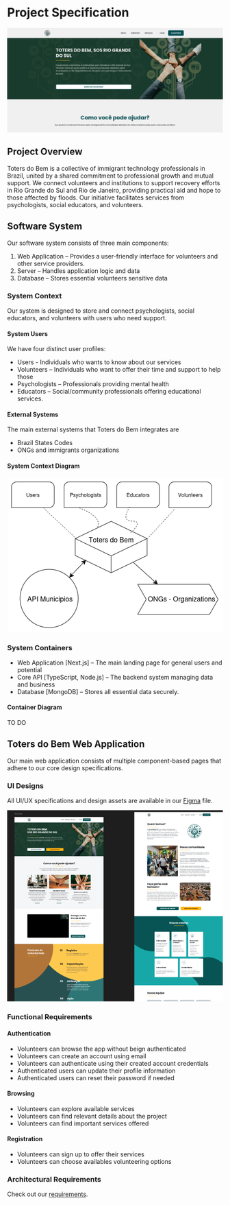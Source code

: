 # Project Specification

![Toters do Bem Web application cover](../assets/images/cover_toters_do_bem.png)

## Project Overview

Toters do Bem is a collective of immigrant technology professionals in Brazil, united by a shared commitment to professional growth and mutual support. We connect volunteers and institutions to support recovery efforts in Rio Grande do Sul and Rio de Janeiro, providing practical aid and hope to those affected by floods. Our initiative facilitates services from psychologists, social educators, and volunteers.


## Software System

Our software system consists of three main components:

1. Web Application – Provides a user-friendly interface for volunteers and other service providers.
2. Server – Handles application logic and data
3. Database – Stores essential volunteers sensitive data

### System Context

Our system is designed to store and connect psychologists, social educators, and volunteers with users who need support.

#### System Users

We have four distinct user profiles:

* Users - Individuals who wants to know about our services
* Volunteers – Individuals who want to offer their time and support to help those
* Psychologists – Professionals providing mental health
* Educators – Social/community professionals offering educational services.

#### External Systems

The main external systems that Toters do Bem integrates are

* Brazil States Codes 
* ONGs and immigrants organizations

#### System Context Diagram

![Toters do Bem system context](../assets/images/toters_do_bem_system_context.png)


### System Containers

* Web Application [Next.js] – The main landing page for general users and potential 
* Core API [TypeScript, Node.js] – The backend system managing data and business 
* Database [MongoDB] – Stores all essential data securely.

#### Container Diagram

TO DO


## Toters do Bem Web Application

Our main web application consists of multiple component-based pages that adhere to our core design specifications.

### UI Designs

All UI/UX specifications and design assets are available in our [Figma](https://www.figma.com/design/pJuqzQQmzssQB14akNntsV/TOTERS) file.

![Awesome UI from our Figma](../assets/images/figma_screenshot.png)

### Functional Requirements

#### Authentication

* Volunteers can browse the app without beign authenticated
* Volunteers can create an account using email
* Volunteers can authenticate using their created account credentials
* Authenticated users can update their profile information
* Authenticated users can reset their password if needed

#### Browsing

* Volunteers can explore available services
* Volunteers can find relevant details about the project
* Volunteers can find important services offered

#### Registration

* Volunteers can sign up to offer their services
* Volunteers can choose availables volunteering options

### Architectural Requirements

Check out our [requirements](architectural-requirements.md).
